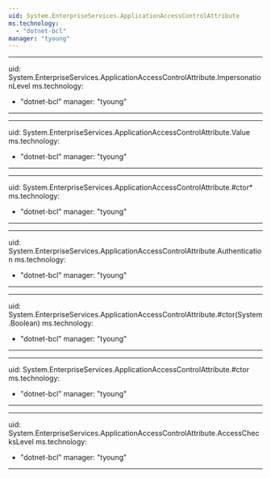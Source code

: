 ```yaml
---
uid: System.EnterpriseServices.ApplicationAccessControlAttribute
ms.technology: 
  - "dotnet-bcl"
manager: "tyoung"
---
```


---
uid: System.EnterpriseServices.ApplicationAccessControlAttribute.ImpersonationLevel
ms.technology: 
  - "dotnet-bcl"
manager: "tyoung"
---

---
uid: System.EnterpriseServices.ApplicationAccessControlAttribute.Value
ms.technology: 
  - "dotnet-bcl"
manager: "tyoung"
---

---
uid: System.EnterpriseServices.ApplicationAccessControlAttribute.#ctor*
ms.technology: 
  - "dotnet-bcl"
manager: "tyoung"
---

---
uid: System.EnterpriseServices.ApplicationAccessControlAttribute.Authentication
ms.technology: 
  - "dotnet-bcl"
manager: "tyoung"
---

---
uid: System.EnterpriseServices.ApplicationAccessControlAttribute.#ctor(System.Boolean)
ms.technology: 
  - "dotnet-bcl"
manager: "tyoung"
---

---
uid: System.EnterpriseServices.ApplicationAccessControlAttribute.#ctor
ms.technology: 
  - "dotnet-bcl"
manager: "tyoung"
---

---
uid: System.EnterpriseServices.ApplicationAccessControlAttribute.AccessChecksLevel
ms.technology: 
  - "dotnet-bcl"
manager: "tyoung"
---
